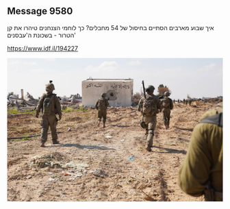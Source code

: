 ## Message 9580

איך שבוע מארבים הסתיים בחיסול של 54 מחבלים?
כך לוחמי הצנחנים טיהרו את קן הטרור - בשכונת ה'עבסנים'

https://www.idf.il/194227

![Photo](9580/9580_photo.jpg)
